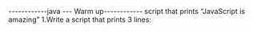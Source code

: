 ------------java ---	Warm up------------
script that prints “JavaScript is amazing”
1.Write a script that prints 3 lines:
